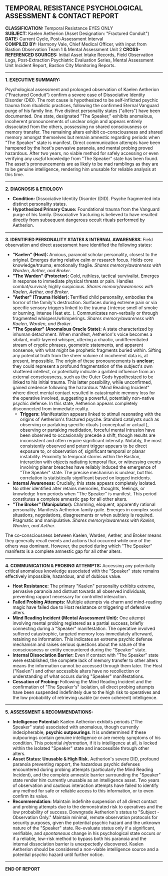 ## TEMPORAL RESISTANCE PSYCHOLOGICAL ASSESSMENT & CONTACT REPORT

**CLASSIFICATION:** Temporal Resistance EYES ONLY\
**SUBJECT:** Kaelen Aetherion (Asset Designation: "Fractured Conduit")\
**DATE:** Current Cycle, Post-Assessment Interval\
**COMPILED BY:** Harmony Vale, Chief Medical Officer, with input from Bastion Observation Team 1 & Mental Assessment Unit 2
**CROSS-REFERENCED SOURCES:** Initial Asset Intake Records, Field Observation Logs, Post-Extraction Psychiatric Evaluation Series, Mental Assessment Unit Incident Report, Bastion City Monitoring Reports.

---

**1. EXECUTIVE SUMMARY:**

Psychological assessment and prolonged observation of Kaelen Aetherion ("Fractured Conduit") confirm a severe case of Dissociative Identity Disorder (DID).
The root cause is hypothesized to be self-inflicted psychic trauma from ritualistic practices, following the confirmed Eternal Vanguard purge of his family line.
Five distinct personality states ("alters") have been documented. One state, designated "The Speaker," exhibits anomalous, incoherent pronouncements of unclear origin and appears entirely dissociated from the others, possessing no shared consciousness or memory transfer.
The remaining alters exhibit co-consciousness and shared memory amongst themselves but remain amnestic regarding periods when "The Speaker" state is manifest.
Direct communication attempts have been hampered by the host's pervasive paranoia, and mental probing proved hazardous. After two years, no viable method for safely accessing or even verifying any *useful* knowledge from "The Speaker" state has been found.
The asset's pronouncements are as likely to be mad ramblings as they are to be genuine intelligence, rendering him unusable for reliable analysis at this time.

---

**2. DIAGNOSIS & ETIOLOGY:**

* **Condition:** Dissociative Identity Disorder (DID). Psyche fragmented into distinct personality states.
* **Hypothesized Primary Cause:** Foundational trauma from the Vanguard purge of his family.
Dissociative fracturing is believed to have resulted directly from subsequent dangerous occult rituals performed by Aetherion.

---

**3. IDENTIFIED PERSONALITY STATES & INTERNAL AWARENESS:**
Field observation and direct assessment have identified the following states:

* **"Kaelen" (Host):** Anxious, paranoid scholar personality, closest to the original. Emerges during relative calm or research focus. Holds core knowledge/trauma; emotionally fragile. *Shares memory/awareness with Warden, Aether, and Broker*.
* **"The Warden" (Protector):** Cold, ruthless, tactical survivalist. Emerges in response to immediate physical threats or pain. Handles combat/survival; highly suspicious. *Shares memory/awareness with Kaelen, Aether, and Broker*.
* **"Aether" (Trauma Holder):** Terrified child personality, embodies the horror of the family's destruction.
Surfaces during extreme pain or via specific sensory triggers linked to the trauma ( intense smell of smoke or burning, intense Heat etc. ). Communicates non-verbally or through fragmented whispers/whimperings. *Shares memory/awareness with Kaelen, Warden, and Broker*.
* **"The Speaker" (Anomalous Oracle State):** A state characterized by inhuman detachment.
When manifest, Aetherion's voice becomes a sibilant, multi-layered whisper, uttering a chaotic, undifferentiated stream of cryptic phrases, geometric statements, and apparent nonsense, with what *might* be prophetic fragments buried within. Sifting any potential truth from the sheer volume of incoherent data is, at present, impossible.
The origin of these pronouncements is **unclear**; they could represent a profound fragmentation of the subject's own shattered intellect, or potentially indicate a garbled influence from an external consciousness, such as the Outer Gods hypothesized to be linked to his initial trauma.
This latter possibility, while unconfirmed, gained credence following the hazardous "Mind Reading Incident" where direct mental contact resulted in catastrophic memory loss for the operative involved, suggesting a powerful, potentially non-native psychic defense.
In this state, Aetherion appears completely disconnected from immediate reality.
    * **Triggers:** Manifestation appears linked to stimuli resonating with the origins of Aetherion's fractured psyche.
    Standard catalysts such as observing or partaking specific rituals ( conceptual or actual ), observing or partaking medidation, forceful mental intrusion have been observed to occasionally precede a shift, though results are inconsistent and often require significant intensity. Notably, the most consistently observed and potent trigger appears to be direct exposure to, or observation of, significant temporal or planar instability. Proximity to temporal storms within the Bastion, interaction with objects radiating temporal flux, or witnessing events involving planar breaches have reliably induced the emergence of "The Speaker" state. The precise mechanism is unclear, but this correlation is statistically significant based on logged incidents.
* **Internal Awareness:** Crucially, this state appears completely isolated. No other identified alter retains memories, thoughts, feelings, or knowledge from periods when "The Speaker" is manifest.
This period constitutes a complete amnestic gap for all other alters.
* **"The Broker" (Manipulator):** Charming, eloquent, apparently rational personality.
Manifests Aetherion family guile. Emerges in complex social situations, negotiations, disagreements or when subtlety is required. Pragmatic and manipulative.
*Shares memory/awareness with Kaelen, Warden, and Aether*.

The co-consciousness between Kaelen, Warden, Aether, and Broker means they generally recall events and actions that occurred while one of the others was dominant.
However, the period during which "The Speaker" manifests is a complete amnestic gap for all other alters.

---

**4.
COMMUNICATION & PROBING ATTEMPTS:**
Accessing any potentially critical anomalous knowledge associated with the "Speaker" state remains effectively impossible, hazardous, and of dubious value.
* **Host Resistance:** The primary "Kaelen" personality exhibits extreme, pervasive paranoia and distrust towards all observed individuals, preventing rapport necessary for controlled interaction.
* **Failed Probing Attempts:** Multiple attempts via charm and mind-reading magic have failed due to Host resistance or triggering of defensive alters.
* **Mind Reading Incident (Mental Assessment Unit):** One attempt involving mental probing registered as a partial success, briefly connecting during a "Speaker" manifestation.
The operative involved suffered catastrophic, targeted memory loss immediately afterward, retaining no information.
This indicates an extreme psychic defense mechanism and raises serious questions about the nature of the consciousness or entity encountered during the "Speaker" state.
* **Internal Dissociation Barrier:** Even if contact with "The Speaker" state were established, the complete lack of memory transfer to other alters means the information cannot be accessed through them later.
The Host ("Kaelen") and other accessible alters have no recollection or understanding of what occurs during "Speaker" manifestations.
* **Cessation of Probing:** Following the Mind Reading Incident and the confirmation of "The Speaker's" isolation, all direct probing attempts have been suspended indefinitely due to the high risk to operatives and the low probability of retrieving usable (or even coherent) intelligence.

---

**5. ASSESSMENT & RECOMMENDATIONS:**

* **Intelligence Potential:** Kaelen Aetherion exhibits periods ("The Speaker" state) associated with anomalous, though currently indecipherable, **psychic outpourings**.
It is undetermined if these outpourings contain genuine intelligence or are merely symptoms of his condition. This potential *information*, if it is intelligence at all, is locked within the isolated "Speaker" state and inaccessible through other alters.
* **Asset Status: Unusable & High Risk.** Aetherion's severe DID, profound paranoia preventing rapport, the hazardous psychic defenses encountered during probing attempts (particularly the Mind Reading Incident), and the complete amnestic barrier surrounding the "Speaker" state render him currently unusable as an intelligence asset.
Two years of observation and cautious interaction attempts have failed to identify any method for safe or reliable access to this information, or to even confirm its value.
* **Recommendation:** Maintain indefinite suspension of all direct contact and probing attempts due to the demonstrated risk to operatives and the low probability of success.
Downgrade Aetherion's status to "Subject - Observation Only." Maintain minimal, remote observation protocols for security purposes, given the potential psychic hazard and the unknown nature of the "Speaker" state.
Re-evaluate status only if a significant, verifiable, and *spontaneous* change in his psychological state occurs *or* if a reliable, low-risk method to bypass both his paranoia and the internal dissociation barrier is unexpectedly discovered.
Kaelen Aetherion should be considered a non-viable intelligence source and a potential psychic hazard until further notice.

---

**END OF REPORT**